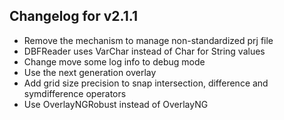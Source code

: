 ## Changelog for v2.1.1
+ Remove the mechanism to manage non-standardized prj file
+ DBFReader uses VarChar instead of Char for String values
+ Change move some log info to debug mode
+ Use the next generation overlay
+ Add grid size precision to snap intersection, difference and symdifference operators
+ Use OverlayNGRobust instead of OverlayNG
